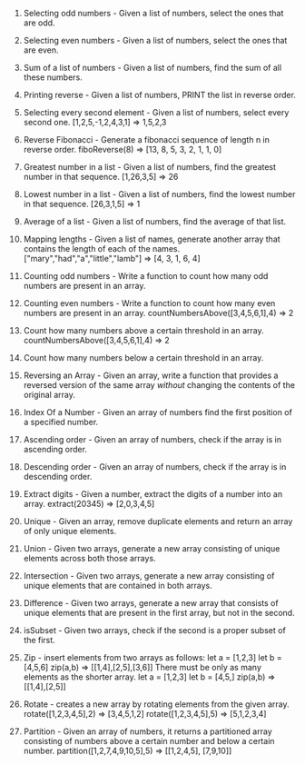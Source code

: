 1. Selecting odd numbers - Given a list of numbers, select the ones that are odd.

2. Selecting even numbers - Given a list of numbers, select the ones that are even.

3. Sum of a list of numbers - Given a list of numbers, find the sum of all these numbers.

4. Printing reverse - Given a list of numbers, PRINT the list in reverse order.

5. Selecting every second element - Given a list of numbers, select every second one.
[1,2,5,-1,2,4,3,1] => 1,5,2,3

6. Reverse Fibonacci - Generate a fibonacci sequence of length n in reverse order.
fiboReverse(8) => [13, 8, 5, 3, 2, 1, 1, 0]

7. Greatest number in a list - Given a list of numbers, find the greatest number in that sequence.
[1,26,3,5] => 26

8. Lowest number in a list - Given a list of numbers, find the lowest number in that sequence.
[26,3,1,5] => 1

9. Average of a list - Given a list of numbers, find the average of that list.

10. Mapping lengths - Given a list of names, generate another array that contains the length of
each of the names.
["mary","had","a","little","lamb"] => [4, 3, 1, 6, 4]

11. Counting odd numbers - Write a function to count how many odd numbers are present in an array.

12. Counting even numbers - Write a function to count how many even numbers are present in an array.
countNumbersAbove([3,4,5,6,1],4) => 2

13. Count how many numbers above a certain threshold in an array.
countNumbersAbove([3,4,5,6,1],4) => 2

14. Count how many numbers below a certain threshold in an array.

15. Reversing an Array - Given an array, write a function that provides a reversed version of
the same array *without* changing the contents of the original array.

16. Index Of a Number - Given an array of numbers find the first position of a specified number.

17. Ascending order - Given an array of numbers, check if the array is in ascending order.

18. Descending order - Given an array of numbers, check if the array is in descending order.

19. Extract digits - Given a number, extract the digits of a number into an array.
extract(20345) => [2,0,3,4,5]

20. Unique - Given an array, remove duplicate elements and return an array of only unique elements.

21. Union - Given two arrays, generate a new array consisting of unique elements across both
those arrays.

22. Intersection - Given two arrays, generate a new array consisting of unique elements that
are contained in both arrays.

23. Difference - Given two arrays, generate a new array that consists of unique elements that
are present in the first array, but not in the second.

24. isSubset - Given two arrays, check if the second is a proper subset of the first.

25. Zip - insert elements from two arrays as follows:
let a = [1,2,3]
let b = [4,5,6]
zip(a,b) => [[1,4],[2,5],[3,6]]
There must be only as many elements as the shorter array.
let a = [1,2,3]
let b = [4,5,]
zip(a,b) => [[1,4],[2,5]]

26. Rotate - creates a new array by rotating elements from the given array.
rotate([1,2,3,4,5],2) => [3,4,5,1,2]
rotate([1,2,3,4,5],5) => [5,1,2,3,4]

27. Partition - Given an array of numbers, it returns a partitioned array consisting of
numbers above a certain number and below a certain number.
partition([1,2,7,4,9,10,5],5) => [[1,2,4,5], [7,9,10]]

